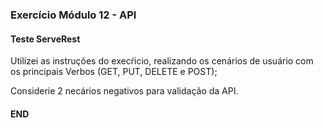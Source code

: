### Exercício Módulo 12 - API
#### Teste ServeRest

Utilizei as instruções do execŕicio, realizando os cenários de usuário com os principais Verbos (GET, PUT, DELETE e POST);

Considerie 2 necários negativos para validação da API.

#### END